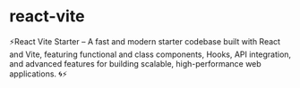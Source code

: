 # react-vite
⚡React Vite Starter – A fast and modern starter codebase built with React and Vite, featuring functional and class components, Hooks, API integration, and advanced features for building scalable, high-performance web applications. 🌀⚡
